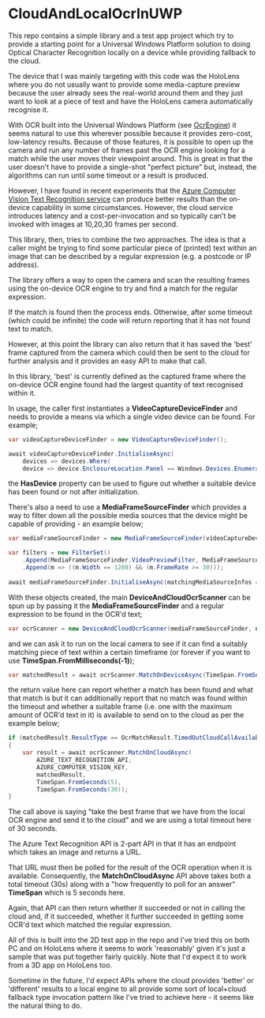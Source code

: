 # CloudAndLocalOcrInUWP

This repo contains a simple library and a test app project which try to provide a starting point for a Universal Windows Platform solution to doing Optical Character Recognition locally on a device while providing fallback to the cloud.

The device that I was mainly targeting with this code was the HoloLens where you do not usually want to provide some media-capture preview because the user already sees the real-world around them and they just want to look at a piece of text and have the HoloLens camera automatically recognise it.

With OCR built into the Universal Windows Platform (see [OcrEngine](https://docs.microsoft.com/en-us/uwp/api/Windows.Media.Ocr.OcrEngine)) it seems natural to use this wherever possible because it provides zero-cost, low-latency results. Because of those features, it is possible to open up the camera and run any number of frames past the OCR engine looking for a match while the user moves their viewpoint around. This is great in that the user doesn't have to provide a single-shot "perfect picture" but, instead, the algorithms can run until some timeout or a result is produced.

However, I have found in recent experiments that the [Azure Computer Vision Text Recognition service](https://docs.microsoft.com/en-us/azure/cognitive-services/Computer-vision/quickstarts/csharp-print-text) can produce better results than the on-device capability in some circumstances. However, the cloud service introduces latency and a cost-per-invocation and so typically can't be invoked with images at 10,20,30 frames per second.

This library, then, tries to combine the two approaches. The idea is that a caller might be trying to find some particular piece of (printed) text within an image that can be described by a regular expression (e.g. a postcode or IP address).

The library offers a way to open the camera and scan the resulting frames using the on-device OCR engine to try and find a match for the regular expression.

If the match is found then the process ends. Otherwise, after some timeout (which could be infinite) the code will return reporting that it has not found text to match.

However, at this point the library can also return that it has saved the 'best' frame captured from the camera which could then be sent to the cloud for further analysis and it provides an easy API to make that call.

In this library, 'best' is currently defined as the captured frame where the on-device OCR engine found had the largest quantity of text recognised within it.

In usage,  the caller first instantiates a **VideoCaptureDeviceFinder** and needs to provide a means via which a single video device can be found. For example;

```csharp
var videoCaptureDeviceFinder = new VideoCaptureDeviceFinder();

await videoCaptureDeviceFinder.InitialiseAsync(
	devices => devices.Where(
	device => device.EnclosureLocation.Panel == Windows.Devices.Enumeration.Panel.Front).Single());
```

the **HasDevice** property can be used to figure out whether a suitable device has been found or not after initialization. 

There's also a need to use a **MediaFrameSourceFinder** which provides a way to filter down all the possible media sources that the device might be capable of providing - an example below;

```csharp
var mediaFrameSourceFinder = new MediaFrameSourceFinder(videoCaptureDeviceFinder);

var filters = new FilterSet()
	.Append(MediaFrameSourceFinder.VideoPreviewFilter, MediaFrameSourceFinder.ColorFilter)
	.Append(m => ((m.Width == 1280) && (m.FrameRate >= 30)));
               
await mediaFrameSourceFinder.InitialiseAsync(matchingMediaSourceInfos => matchingMediaSourceInfos.First(), filters);
```

With these objects created, the main **DeviceAndCloudOcrScanner** can be spun up by passing it the **MediaFrameSourceFinder** and a regular expression to be found in the OCR'd text;

```csharp
var ocrScanner = new DeviceAndCloudOcrScanner(mediaFrameSourceFinder, new Regex(IP_ADDRESS_REGEX));
```

and we can ask it to run on the local camera to see if it can find a suitably matching piece of text within a certain timeframe (or forever if you want to use **TimeSpan.FromMilliseconds(-1)**);

```csharp
var matchedResult = await ocrScanner.MatchOnDeviceAsync(TimeSpan.FromSeconds(10));
```

the return value here can report whether a match has been found and what that match is but it can additionally report that no match was found within the timeout and whether a suitable frame (i.e. one with the maximum amount of OCR'd text in it) is available to send on to the cloud as per the example below;

```csharp
if (matchedResult.ResultType == OcrMatchResult.TimedOutCloudCallAvailable)
{
	var result = await ocrScanner.MatchOnCloudAsync(
		AZURE_TEXT_RECOGNITION_API,
		AZURE_COMPUTER_VISION_KEY,
		matchedResult,
		TimeSpan.FromSeconds(5),
		TimeSpan.FromSeconds(30));
}
```
The call above is saying "take the best frame that we have from the local OCR engine and send it to the cloud" and we are using a total timeout here of 30 seconds. 

The Azure Text Recognition API is 2-part API in that it has an endpoint which takes an image and returns a URL.

That URL must then be polled for the result of the OCR operation when it is available. Consequently, the **MatchOnCloudAsync** API above takes both a total timeout (30s) along with a "how frequently to poll for an answer" **TimeSpan** which is 5 seconds here.

Again, that API can then return whether it succeeded or not in calling the cloud and, if it succeeded, whether it further succeeded in getting some OCR'd text which matched the regular expression.

All of this is built into the 2D test app in the repo and I've tried this on both PC and on HoloLens where it seems to work 'reasonably' given it's just a sample that was put together fairly quickly. Note that I'd expect it to work from a 3D app on HoloLens too.

Sometime in the future, I'd expect APIs where the cloud provides 'better' or 'different' results to a local engine to all provide some sort of local+cloud fallback type invocation pattern like I've tried to achieve here - it seems like the natural thing to do.